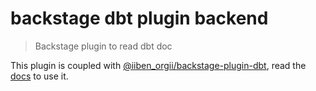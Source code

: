 # backstage dbt plugin backend

> Backstage plugin to read dbt doc

This plugin is coupled with [@iiben_orgii/backstage-plugin-dbt](https://github.com/IIBenII/backstage-plugin-dbt/tree/main/packages/dbt), read the [docs](https://github.com/IIBenII/backstage-plugin-dbt) to use it.
